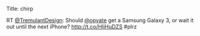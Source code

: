Title: chirp

RT <a href="http://twitter.com/TremulantDesign">@TremulantDesign</a>: Should <a href="http://twitter.com/opyate">@opyate</a> get a Samsung Galaxy 3, or wait it out until the next iPhone? <a href="http://t.co/HIiHuDZS">http://t.co/HIiHuDZS</a> #plrz
